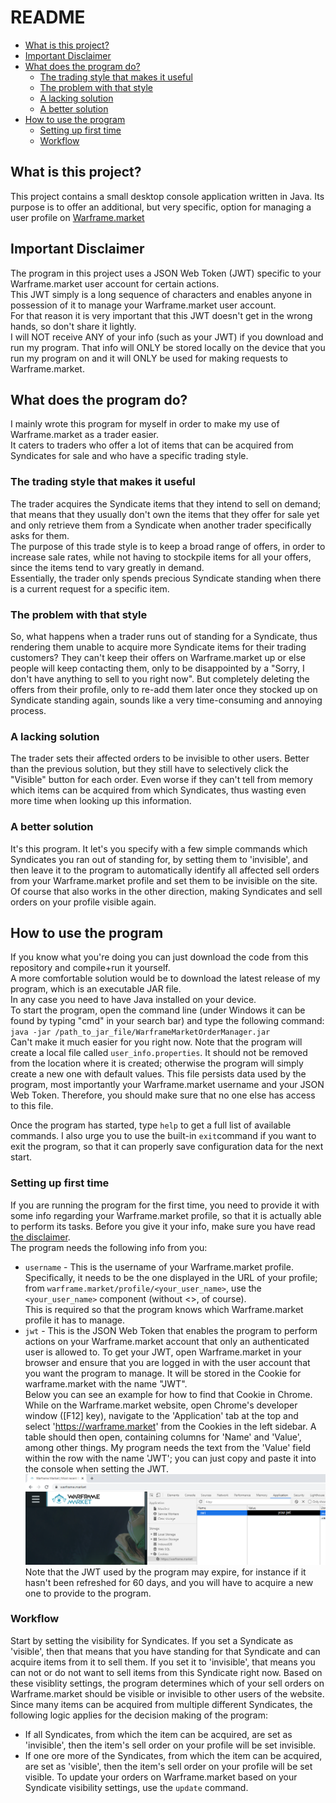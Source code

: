 # README
* [What is this project?](##what-is-this-project?)
* [Important Disclaimer](##important-disclaimer)
* [What does the program do?](##what-does-the-program-do?)
  * [The trading style that makes it useful](###the-trading-style-that-makes-it-useful)
  * [The problem with that style](###the-problem-with-that-style)
  * [A lacking solution](###a-lacking-solution)
  * [A better solution](###a-better-solution)
* [How to use the program](##how-to-use-the-program)
  * [Setting up first time](###setting-up-first-time)
  * [Workflow](###workflow)

## What is this project?

This project contains a small desktop console application written in Java.
Its purpose is to offer an additional, but very specific, option for managing a user profile on [Warframe.market](https://warframe.market/)

## Important Disclaimer

The program in this project uses a JSON Web Token (JWT) specific to your Warframe.market user account for certain actions.  
This JWT simply is a long sequence of characters and enables anyone in possession of it to manage your Warframe.market user account.  
For that reason it is very important that this JWT doesn't get in the wrong hands, so don't share it lightly.  
I will NOT receive ANY of your info (such as your JWT) if you download and run my program. That info will ONLY be stored locally on the device that you run my program on and it will ONLY be used for making requests to Warframe.market.

## What does the program do?

I mainly wrote this program for myself in order to make my use of Warframe.market as a trader easier.  
It caters to traders who offer a lot of items that can be acquired from Syndicates for sale and who have a specific trading style.  
  
### The trading style that makes it useful

The trader acquires the Syndicate items that they intend to sell on demand; that means that they usually don't own the items that they
offer for sale yet and only retrieve them from a Syndicate when another trader specifically asks for them.  
The purpose of this trade style is to keep a broad range of offers, in order to increase sale rates, while not having to stockpile items for all your offers, since the items tend to vary greatly in demand.  
Essentially, the trader only spends precious Syndicate standing when there is a current request for a specific item.  

### The problem with that style

So, what happens when a trader runs out of standing for a Syndicate, thus rendering them unable to acquire more Syndicate items for their trading customers? They can't keep their offers on Warframe.market up or else people will keep contacting them, only to be disappointed by a "Sorry, I don't have anything to sell to you right now". But completely deleting the offers from their profile, only to re-add them later once they stocked up on Syndicate standing again, sounds like a very time-consuming and annoying process.  

### A lacking solution

The trader sets their affected orders to be invisible to other users. Better than the previous solution, but they still have to selectively click the "Visible" button for each order. Even worse if they can't tell from memory which items can be acquired from which Syndicates, thus wasting even more time when looking up this information.  

### A better solution

It's this program. It let's you specify with a few simple commands which Syndicates you ran out of standing for, by setting them to 'invisible', and then leave it to the program to automatically identify all affected sell orders from your Warframe.market profile and set them to be invisible on the site. Of course that also works in the other direction, making Syndicates and sell orders on your profile visible again.  

## How to use the program

If you know what you're doing you can just download the code from this repository and compile+run it yourself.  
A more comfortable solution would be to download the latest release of my program, which is an executable JAR file.  
In any case you need to have Java installed on your device.  
To start the program, open the command line (under Windows it can be found by typing "cmd" in your search bar) and type the following command:
`java -jar /path_to_jar_file/WarframeMarketOrderManager.jar`  
Can't make it much easier for you right now.
Note that the program will create a local file called `user_info.properties`. It should not be removed from the location where it is created; otherwise the program will simply create a new one with default values. This file persists data used by the program, most importantly your Warframe.market username and your JSON Web Token. Therefore, you should make sure that no one else has access to this file.

Once the program has started, type `help` to get a full list of available commands.
I also urge you to use the built-in `exit`command if you want to exit the program, so that it can properly save configuration data for the next start.

### Setting up first time

If you are running the program for the first time, you need to provide it with some info regarding your Warframe.market profile, so that it is actually able to perform its tasks. Before you give it your info, make sure you have read [the disclaimer](##important-disclaimer).  
The program needs the following info from you:
* ``username`` - This is the username of your Warframe.market profile. Specifically, it needs to be the one displayed in the URL of your profile; from ``warframe.market/profile/<your_user_name>``, use the ``<your_user_name>`` component (without <>, of course).  
This is required so that the program knows which Warframe.market profile it has to manage.
* ``jwt`` - This is the JSON Web Token that enables the program to perform actions on your Warframe.market account that only an authenticated user is allowed to. To get your JWT, open Warframe.market in your browser and ensure that you are logged in with the user account that you want the program to manage. It will be stored in the Cookie for warframe.market with the name "JWT".  
Below you can see an example for how to find that Cookie in Chrome. While on the Warframe.market website, open Chrome's developer window ([F12] key), navigate to the 'Application' tab at the top and select 'https://warframe.market' from the Cookies in the left sidebar. A table should then open, containing columns for 'Name' and 'Value', among other things. My program needs the text from the 'Value' field within the row with the name 'JWT'; you can just copy and paste it into the console when setting the JWT.
![Screenshot finding Warframe.market JWT in Chrome](get_jwt_chrome_example.png)
Note that the JWT used by the program may expire, for instance if it hasn't been refreshed for 60 days, and you will have to acquire a new one to provide to the program.

### Workflow

Start by setting the visibility for Syndicates. If you set a Syndicate as 'visible', then that means that you have standing for that Syndicate and can acquire items from it to sell them. If you set it to 'invisible', that means you can not or do not want to sell items from this Syndicate right now. Based on these visiblity settings, the program determines which of your sell orders on Warframe.market should be visible or invisible to other users of the website.
Since many items can be acquired from multiple different Syndicates, the following logic applies for the decision making of the program:
* If all Syndicates, from which the item can be acquired, are set as 'invisible', then the item's sell order on your profile will be set invisible.
* If one ore more of the Syndicates, from which the item can be acquired, are set as 'visible', then the item's sell order on your profile will be set visible.
To update your orders on Warframe.market based on your Syndicate visibility settings, use the `update` command.
